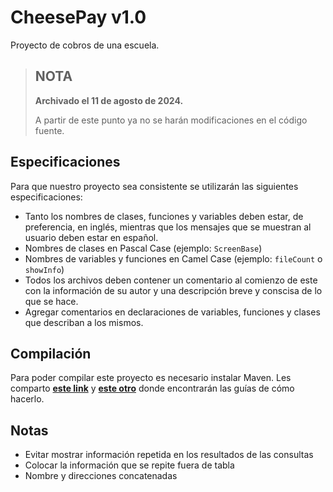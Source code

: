# CheesePay v1.0

Proyecto de cobros de una escuela.

> ## NOTA
> **Archivado el 11 de agosto de 2024.** 
>
> A partir de este punto ya no se harán modificaciones en el código fuente.

## Especificaciones

Para que nuestro proyecto sea consistente se utilizarán las siguientes especificaciones:

- Tanto los nombres de clases, funciones y variables deben estar, de preferencia, en inglés, mientras que los mensajes que se muestran al usuario deben estar en español.
- Nombres de clases en Pascal Case (ejemplo: `ScreenBase`)
- Nombres de variables y funciones en Camel Case (ejemplo: `fileCount` o `showInfo`)
- Todos los archivos deben contener un comentario al comienzo de este con la información de su autor y una descripción breve y conscisa de lo que se hace.
- Agregar comentarios en declaraciones de variables, funciones y clases que describan a los mismos.

## Compilación

Para poder compilar este proyecto es necesario instalar Maven. Les comparto **[este link](https://www.ingenieroinformatico.org/2017/12/instalar-y-configurar-apache-maven-en-windows/)** y **[este otro](https://phoenixnap.com/kb/install-maven-windows)** donde encontrarán las guías de cómo hacerlo.

## Notas

- Evitar mostrar información repetida en los resultados de las consultas
- Colocar la información que se repite fuera de tabla
- Nombre y direcciones concatenadas
